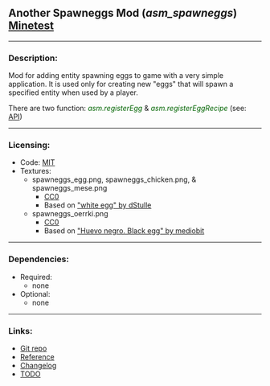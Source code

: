 ## Another Spawneggs Mod (***asm_spawneggs***) [Minetest][]

---
### Description:

Mod for adding entity spawning eggs to game with a very simple application. It is used only for creating new "eggs" that will spawn a specified entity when used by a player.

There are two function: *<span style="color:darkgreen;">asm.registerEgg</span>* & *<span style="color:darkgreen;">asm.registerEggRecipe</span>* (see: [API][api])

---
### Licensing:

- Code: [MIT](LICENSE.txt)
- Textures:
  - spawneggs_egg.png, spawneggs_chicken.png, & spawneggs_mese.png
    - [CC0][lic.cc0]
    - Based on ["white egg" by dStulle][img.egg_white]
  - spawneggs_oerrki.png
    - [CC0][lic.cc0]
    - Based on ["Huevo negro. Black egg" by mediobit][img.egg_black]


---
### Dependencies:

- Required:
  - none
- Optional:
  - none


---
### Links:

- [Git repo](https://github.com/AntumMT/mod-asm_spawneggs)
- [Reference][api]
- [Changelog](changelog.txt)
- [TODO](TODO.txt)


[Minetest]: http://www.minetest.net/

[img.egg_white]: https://openclipart.org/detail/6695/white-egg
[img.egg_black]: https://openclipart.org/detail/170074/huevo-negro-black-egg

[lic.cc0]: https://creativecommons.org/publicdomain/zero/1.0/legalcode
[lic.creeper]: https://github.com/Rui-Minetest/creeper/blob/master/LICENSE.md

[api]: https://antummt.github.io/mod-asm_spawneggs/docs/api.html
